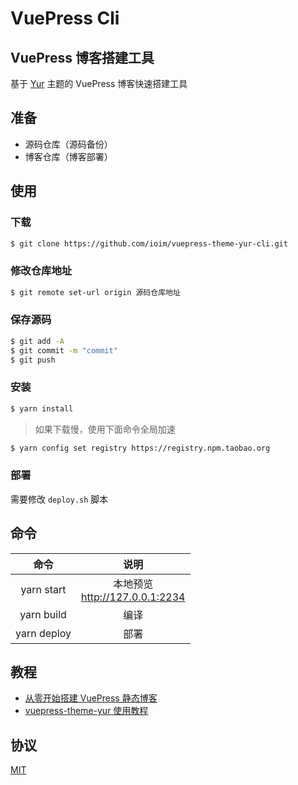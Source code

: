 # VuePress Cli

## VuePress 博客搭建工具

基于 [Yur](https://github.com/cnguu/vuepress-theme-yur) 主题的 VuePress 博客快速搭建工具

## 准备

- 源码仓库（源码备份）
- 博客仓库（博客部署）

## 使用

### 下载

```bash
$ git clone https://github.com/ioim/vuepress-theme-yur-cli.git
```

### 修改仓库地址

```bash
$ git remote set-url origin 源码仓库地址
```

### 保存源码

```bash
$ git add -A
$ git commit -m "commit"
$ git push
```

### 安装

```bash
$ yarn install
```

> 如果下载慢，使用下面命令全局加速

```bash
$ yarn config set registry https://registry.npm.taobao.org
```

### 部署

需要修改 `deploy.sh` 脚本

## 命令

| 命令 | 说明 |
| :-: | :-: |
| yarn start | 本地预览<br>http://127.0.0.1:2234 |
| yarn build | 编译 |
| yarn deploy | 部署 |

## 教程

- [从零开始搭建 VuePress 静态博客](https://gleehub.com/other/cong-ling-kai-shi-da-jian-vuepress-jing-tai-bo-ke.html)
- [vuepress-theme-yur 使用教程](https://gleehub.com/other/vuepress-theme-yur-shi-yong-jiao-cheng.html)

## 协议

[MIT](./LICENSE)